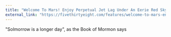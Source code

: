 ```yaml
---
title: "Welcome To Mars! Enjoy Perpetual Jet Lag Under An Eerie Red Sky"
external_link: "https://fivethirtyeight.com/features/welcome-to-mars-enjoy-perpetual-jet-lag-under-an-eerie-red-sky/?utm_campaign=Revue newsletter&utm_medium=Newsletter&utm_source=revue"
---
```


"Solmorrow is a longer day", as the Book of Mormon says 
